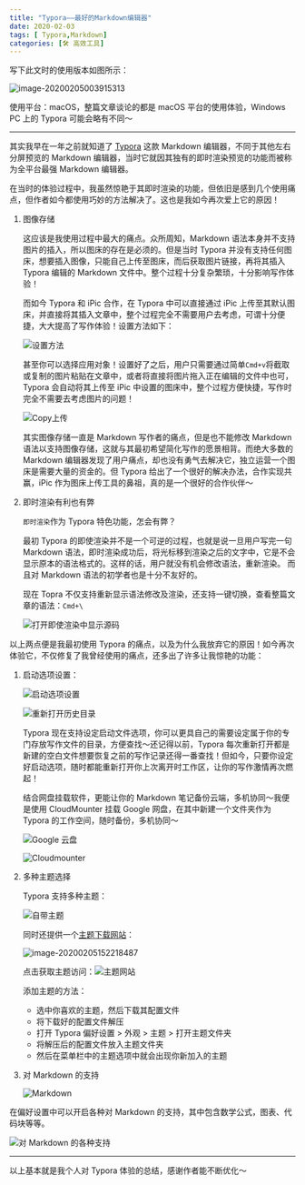 ```yaml
---
title: "Typora——最好的Markdown编辑器"
date: 2020-02-03
tags: [ Typora,Markdown]
categories: [🛠 高效工具]
---
```


写下此文时的使用版本如图所示：

![image-20200205003915313](https://tva1.sinaimg.cn/large/006tNbRwgy1gbkueaafplj307w06u74k.jpg)

使用平台：macOS，整篇文章谈论的都是 macOS 平台的使用体验，Windows PC 上的 Typora 可能会略有不同～

---

其实我早在一年之前就知道了 [Typora](https://www.typora.io/) 这款 Markdown 编辑器，不同于其他左右分屏预览的 Markdown 编辑器，当时它就因其独有的即时渲染预览的功能而被称为全平台最强 Markdown 编辑器。

在当时的体验过程中，我虽然惊艳于其即时渲染的功能，但依旧是感到几个使用痛点，但作者如今都使用巧妙的方法解决了。这也是我如今再次爱上它的原因！

1.  图像存储

    这应该是我使用过程中最大的痛点。众所周知，Markdown 语法本身并不支持图片的插入，所以图床的存在是必须的。但是当时 Typora 并没有支持任何图床，想要插入图像，只能自己上传至图床，而后获取图片链接，再将其插入Typora 编辑的 Markdown 文件中。整个过程十分复杂繁琐，十分影响写作体验！

    而如今 Typora 和 iPic 合作，在 Typora 中可以直接通过 iPic 上传至其默认图床，并直接将其插入文章中，整个过程完全不需要用户去考虑，可谓十分便捷，大大提高了写作体验！设置方法如下：

    ![设置方法](https://tva1.sinaimg.cn/large/006tNbRwgy1gbljs06pqej30jf0djmza.jpg)

    甚至你可以选择应用对象！设置好了之后，用户只需要通过简单`Cmd+v`将截取或复制的图片粘贴在文章中，或者将直接将图片拖入正在编辑的文件中也可， Typora 会自动将其上传至 iPic 中设置的图床中，整个过程方便快捷，写作时完全不需要去考虑图片的问题！

    ![Copy上传](https://tva1.sinaimg.cn/large/006tNbRwgy1gbljzjk6wjj30oe0ar0ub.jpg)

    其实图像存储一直是 Markdown 写作者的痛点，但是也不能修改 Markdown 语法以支持图像存储，这就与其最初希望简化写作的愿景相背。而绝大多数的 Markdown 编辑器发现了用户痛点，却也没有勇气去解决它，独立运营一个图床是需要大量的资金的。但 Typora 给出了一个很好的解决办法，合作实现共赢，iPic 作为图床上传工具的鼻祖，真的是一个很好的合作伙伴～

2.  即时渲染有利也有弊

    `即时渲染`作为 Typora 特色功能，怎会有弊？

    最初 Typora 的即使渲染并不是一个可逆的过程，也就是说一旦用户写完一句 Markdown 语法，即时渲染成功后，将光标移到渲染之后的文字中，它是不会显示原本的语法格式的。这样的话，用户就没有机会修改语法，重新渲染。 而且对 Markdown 语法的初学者也是十分不友好的。

    现在 Topra 不仅支持重新显示语法修改及渲染，还支持一键切换，查看整篇文章的语法：`Cmd+\`

    ![打开即使渲染中显示源码](https://tva1.sinaimg.cn/large/006tNbRwgy1gbllhl8y6yj30jg0dcmym.jpg)

以上两点便是我最初使用 Typora 的痛点，以及为什么我放弃它的原因！如今再次体验它，不仅修复了我曾经使用的痛点，还多出了许多让我惊艳的功能：

1.  启动选项设置：

    ![启动选项设置](https://tva1.sinaimg.cn/large/006tNbRwgy1gblkvd1ur5j30jg0dcmy8.jpg)

    ![重新打开历史目录](https://tva1.sinaimg.cn/large/006tNbRwgy1gblkvvnl7rj30jg0dcwgs.jpg)

    Typora 现在支持设定启动文件选项，你可以更具自己的需要设定属于你的专门存放写作文件的目录，方便查找～还记得以前，Typora 每次重新打开都是新建的空白文件想要恢复之前的写作记录还得一番查找！但如今，只要你设定好启动选项，随时都能重新打开你上次离开时工作区，让你的写作激情再次燃起！

    结合网盘挂载软件，更能让你的 Markdown 笔记备份云端，多机协同～我便是使用 CloudMounter 挂载 Google 网盘，在其中新建一个文件夹作为 Typora 的工作空间，随时备份，多机协同～

    ![Google 云盘](https://tva1.sinaimg.cn/large/006tNbRwgy1gbll5r6is7j30le0c4jvq.jpg)

    ![Cloudmounter](https://tva1.sinaimg.cn/large/006tNbRwgy1gbll6e8grlj306609ldjf.jpg)

2.  多种主题选择

    Typora 支持多种主题：

    ![自带主题](https://tva1.sinaimg.cn/large/006tNbRwgy1gbll9m74gbj30db03wju3.jpg)

    同时还提供一个[主题下载网站](http://theme.typora.io/)：

    ![image-20200205152218487](https://tva1.sinaimg.cn/large/006tNbRwgy1gbljx367tjj30jg0dct9m.jpg)

    点击获取主题访问：![主题网站](https://tva1.sinaimg.cn/large/006tNbRwgy1gbllc67v3xj31fq0u01kx.jpg)

    添加主题的方法：

    *   选中你喜欢的主题，然后下载其配置文件
    *   将下载好的配置文件解压
    *   打开 Typora 偏好设置 > 外观 > 主题 > 打开主题文件夹
    *   将解压后的配置文件放入主题文件夹
    *   然后在菜单栏中的主题选项中就会出现你新加入的主题

3.  对 Markdown 的支持

    ![Markdown](https://tva1.sinaimg.cn/large/006tNbRwgy1gblljb0wo5j30jg0dcdhi.jpg)

在偏好设置中可以开启各种对 Markdown 的支持，其中包含数学公式，图表、代码块等等。

![对 Markdown 的各种支持](https://tva1.sinaimg.cn/large/006tNbRwgy1gbllli3plij30jg0dc3zv.jpg)

---

以上基本就是我个人对 Typora 体验的总结，感谢作者能不断优化～

